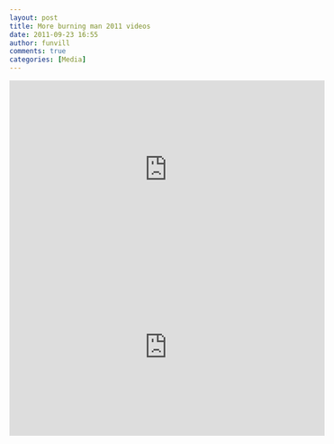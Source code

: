 ```yaml
---
layout: post
title: More burning man 2011 videos 
date: 2011-09-23 16:55
author: funvill
comments: true
categories: [Media]
---
```

<iframe src="http://www.youtube.com/embed/WQPQn9TLpPY" frameborder="0" width="560" height="315"></iframe>
<iframe src="http://www.youtube.com/embed/wr-gLMje1pA" frameborder="0" width="560" height="315"></iframe>
